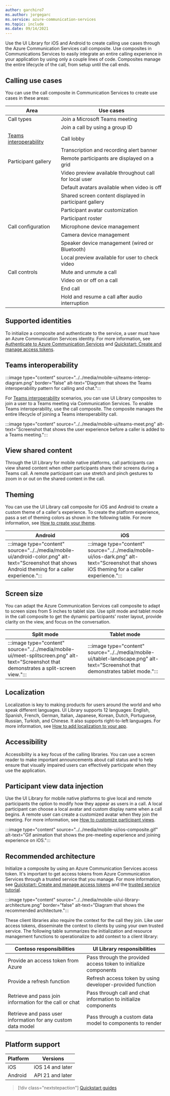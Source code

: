 ```yaml
---
author: garchiro7
ms.author: jorgegarc
ms.service: azure-communication-services
ms.topic: include
ms.date: 09/14/2021
---
```


Use the UI Library for iOS and Android to create calling use cases through the Azure Communication Services call composite. Use composites in Communications Services to easily integrate an entire calling experience in your application by using only a couple lines of code. Composites manage the entire lifecycle of the call, from setup until the call ends.

## Calling use cases

You can use the call composite in Communication Services to create use cases in these areas:

| Area                                                                                            | Use cases                                              |
| ----------------------------------------------------------------------------------------------- | ------------------------------------------------------ |
| Call types                                                                                | Join a Microsoft Teams meeting                                     |
|                                                                                                 | Join a call by using a group ID   |
| [Teams interoperability](../../teams-interop.md)                     | Call lobby                                             |
|                                                                                                 | Transcription and recording alert banner               |
| Participant gallery                                                                   | Remote participants are displayed on a grid              |
|                                                                                                 | Video preview available throughout call for local user |
|                                                                                                 | Default avatars available when video is off            |
|                                                                                                 | Shared screen content displayed in participant gallery |
|                                                                                                 | Participant avatar customization                |
|                                                                                                 | Participant roster                                     |
| Call configuration                                                                    | Microphone device management                           |
|                                                                                                 | Camera device management                               |
|                                                                                                 | Speaker device management (wired or Bluetooth)                              |
|                                                                                                 | Local preview available for user to check video        |
| Call controls                                                                            | Mute and unmute a call                                       |
|                                                                                                 | Video on or off on a call                                   |
|                                                                                                 | End call                                               |
|                                                                                                 | Hold and resume a call after audio interruption                 |

## Supported identities

To initialize a composite and authenticate to the service, a user must have an Azure Communication Services identity. For more information, see [Authenticate to Azure Communication Services](../../authentication.md) and [Quickstart: Create and manage access tokens](../../../quickstarts/access-tokens.md).

## Teams interoperability

:::image type="content" source="../../media/mobile-ui/teams-interop-diagram.png" border="false" alt-text="Diagram that shows the Teams interoperability pattern for calling and chat.":::

For [Teams interoperability](../../teams-interop.md) scenarios, you can use UI Library composites to join a user to a Teams meeting via Communication Services. To enable Teams interoperability, use the call composite. The composite manages the entire lifecycle of joining a Teams interoperability call.

:::image type="content" source="../../media/mobile-ui/teams-meet.png" alt-text="Screenshot that shows the user experience before a caller is added to a Teams meeting.":::

## View shared content

Through the UI Library for mobile native platforms, call participants can view shared content when other participants share their screens during a Teams call. A remote participant can use stretch and pinch gestures to zoom in or out on the shared content in the call.

## Theming

You can use the UI Library call composite for iOS and Android to create a custom theme of a caller's experience. To create the platform experience, pass a set of theming colors as shown in the following table. For more information, see [How to create your theme](../../../how-tos/ui-library-sdk/theming.md).

| Android                            | iOS                                     |
| -------------------------------------------------------- | --------------------------------------------------------------- |
| :::image type="content" source="../../media/mobile-ui/android-color.png" alt-text="Screenshot that shows Android theming for a caller experience."::: | :::image type="content" source="../../media/mobile-ui/ios-dark.png" alt-text="Screenshot that shows iOS theming for a caller experience.":::  |

## Screen size

You can adapt the Azure Communication Services call composite to adapt to screen sizes from 5 inches to tablet size. Use split mode and tablet mode in the call composite to get the dynamic participants' roster layout, provide clarity on the view, and focus on the conversation.

|Split mode | Tablet mode|
|---------|---------|
| :::image type="content" source="../../media/mobile-ui/meet-splitscreen.png" alt-text="Screenshot that demonstrates a split-screen view."::: |  :::image type="content" source="../../media/mobile-ui/tablet-landscape.png" alt-text="Screenshot that demonstrates tablet mode."::: |

## Localization

Localization is key to making products for users around the world and who speak different languages. UI Library supports 12 languages: English, Spanish, French, German, Italian, Japanese, Korean, Dutch, Portuguese, Russian, Turkish, and Chinese. It also supports right-to-left languages. For more information, see [How to add localization to your app](../../../how-tos/ui-library-sdk/localization.md).

## Accessibility

Accessibility is a key focus of the calling libraries. You can use a screen reader to make important announcements about call status and to help ensure that visually impaired users can effectively participate when they use the application.

## Participant view data injection

Use the UI Library for mobile native platforms to give local and remote participants the option to modify how they appear as users in a call. A local participant can choose a local avatar and custom display name when a call begins. A remote user can create a customized avatar when they join the meeting. For more information, see [How to customize participant views](../../../how-tos/ui-library-sdk/data-model.md).

:::image type="content" source="../../media/mobile-ui/ios-composite.gif" alt-text="Gif animation that shows the pre-meeting experience and joining experience on iOS.":::

## Recommended architecture

Initialize a composite by using an Azure Communication Services access token. It's important to get access tokens from Azure Communication Services through a trusted service that you manage. For more information, see [Quickstart: Create and manage access tokens](../../../quickstarts/access-tokens.md) and the [trusted service tutorial](../../../tutorials/trusted-service-tutorial.md).

:::image type="content" source="../../media/mobile-ui/ui-library-architecture.png" border="false" alt-text="Diagram that shows the recommended architecture.":::

These client libraries also require the context for the call they join. Like user access tokens, disseminate the context to clients by using your own trusted service. The following table summarizes the initialization and resource management functions to operationalize to add context to a client library:

| Contoso responsibilities                                 | UI Library responsibilities                                     |
| -------------------------------------------------------- | --------------------------------------------------------------- |
| Provide an access token from Azure                          | Pass through the provided access token to initialize components       |
| Provide a refresh function                                 | Refresh access token by using developer-provided function          |
| Retrieve and pass join information for the call or chat          | Pass through call and chat information to initialize components |
| Retrieve and pass user information for any custom data model | Pass through a custom data model to components to render          |

## Platform support

|Platform | Versions|
|---------|---------|
| iOS     | iOS 14 and later |
| Android | API 21 and later |

> [!div class="nextstepaction"]
> [Quickstart guides](../../../quickstarts/ui-library/get-started-composites.md)

